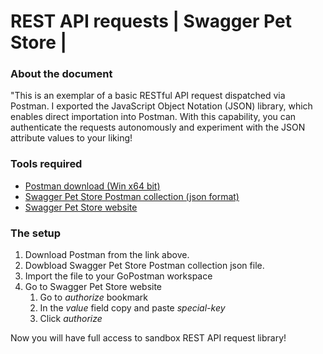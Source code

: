 # REST API requests | Swagger Pet Store |

### About the document
"This is an exemplar of a basic RESTful API request dispatched via Postman. I exported the JavaScript Object Notation (JSON) library, which enables direct importation into Postman. With this capability, you can authenticate the requests autonomously and experiment with the JSON attribute values to your liking!

### Tools required
* [Postman download (Win x64 bit)](https://www.postman.com/downloads/)
* [Swagger Pet Store Postman collection (json format)](https://github.com/MalfiRG/Project1/blob/main/Other-tools/Swagger-Pet-Store.postman_collection.json)
* [Swagger Pet Store website](https://petstore.swagger.io/)

### The setup
1. Download Postman from the link above.
2. Dowbload Swagger Pet Store Postman collection json file.
3. Import the file to your GoPostman workspace
4. Go to Swagger Pet Store website
	1. Go to _authorize_ bookmark
	2. In the _value_ field copy and paste _special-key_
	3. Click _authorize_

Now you will have full access to sandbox REST API request library!
